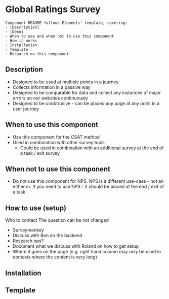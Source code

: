 # Global Ratings Survey

```text
Component README follows Elements’ template, covering:
- [Description]
- [Demo]
- When to use and when not to use this component
- How it works
- Installation
- Template
- Research on this component
```

## Description
- Designed to be used at multiple points in a journey
- Collects information in a passive way
- Designed to be comparable for data and collect any instances of major errors on our websites continuously
- Designed to be unobtrusive - can be placed any page at any point in a user journey
## When to use this component
- Use this component for the CSAT method
- Used in combination with other survey tools
  - Could be used in combination with an additional survey at the end of a task / exit survey
## When not to use this component
- Do not use this component for NPS. NPS  is a different use-case - not an either or. If you need to use NPS - it should be placed at the end / exit of a task.
## How to use (setup)
Who to contact
The question can be not changed
- Surveymonkey
- Discuss with Ben on the backend
- Research ops?
- Document what we discuss with Roland on how to get setup
- Where it goes on the page (e.g. right hand column may only be used in contexts where the content is very long)

## Installation

## Template
